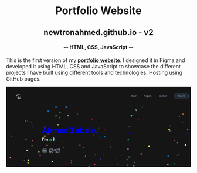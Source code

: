 <h1 align="center">Portfolio Website</h1>

<h2 align="center">newtronahmed.github.io - v2</h2>
<h4 align="center">-- HTML, CSS, JavaScript --</h4>

This is the first version of my [**portfolio website**](https://newtronahmed.github.io). I designed it in Figma and developed it using HTML, CSS and JavaScript to showcase the different projects I have built using different tools and technologies. Hosting using GitHub pages.

![](img/screenshot.PNG)

